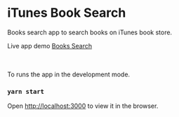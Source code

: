 # iTunes Book Search

Books search app to search books on iTunes book store.

Live app demo [Books Search](https://bookssearch.vercel.app/)

\
\
To runs the app in the development mode.

### `yarn start`

Open [http://localhost:3000](http://localhost:3000) to view it in the browser.
